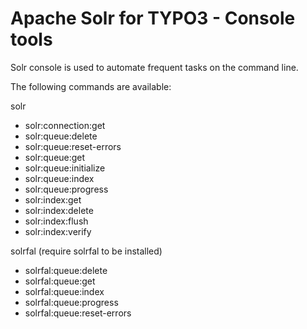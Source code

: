 Apache Solr for TYPO3 - Console tools
=====================================

Solr console is used to automate frequent tasks on the command line.

The following commands are available:

solr
- solr:connection:get
- solr:queue:delete
- solr:queue:reset-errors
- solr:queue:get
- solr:queue:initialize
- solr:queue:index
- solr:queue:progress
- solr:index:get
- solr:index:delete
- solr:index:flush
- solr:index:verify

solrfal (require solrfal to be installed)
- solrfal:queue:delete
- solrfal:queue:get
- solrfal:queue:index
- solrfal:queue:progress
- solrfal:queue:reset-errors

